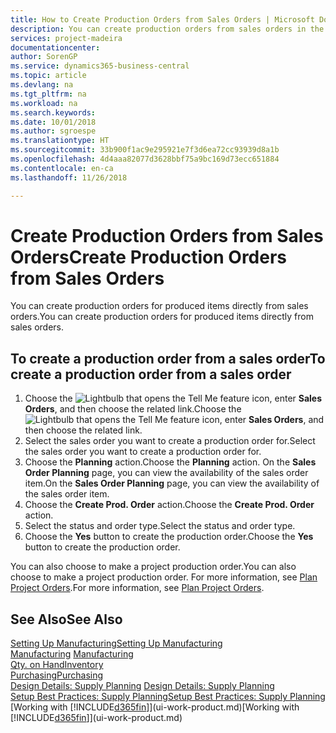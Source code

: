 ```yaml
---
title: How to Create Production Orders from Sales Orders | Microsoft Docs
description: You can create production orders from sales orders in the Sales & Marketing department.
services: project-madeira
documentationcenter: 
author: SorenGP
ms.service: dynamics365-business-central
ms.topic: article
ms.devlang: na
ms.tgt_pltfrm: na
ms.workload: na
ms.search.keywords: 
ms.date: 10/01/2018
ms.author: sgroespe
ms.translationtype: HT
ms.sourcegitcommit: 33b900f1ac9e295921e7f3d6ea72cc93939d8a1b
ms.openlocfilehash: 4d4aaa82077d3628bbf75a9bc169d73ecc651884
ms.contentlocale: en-ca
ms.lasthandoff: 11/26/2018

---
```

# <a name="create-production-orders-from-sales-orders"></a><span data-ttu-id="cccb9-103">Create Production Orders from Sales Orders</span><span class="sxs-lookup"><span data-stu-id="cccb9-103">Create Production Orders from Sales Orders</span></span>
<span data-ttu-id="cccb9-104">You can create production orders for produced items directly from sales orders.</span><span class="sxs-lookup"><span data-stu-id="cccb9-104">You can create production orders for produced items directly from sales orders.</span></span>  

## <a name="to-create-a-production-order-from-a-sales-order"></a><span data-ttu-id="cccb9-105">To create a production order from a sales order</span><span class="sxs-lookup"><span data-stu-id="cccb9-105">To create a production order from a sales order</span></span>  

1.  <span data-ttu-id="cccb9-106">Choose the ![Lightbulb that opens the Tell Me feature](media/ui-search/search_small.png "Tell me what you want to do") icon, enter **Sales Orders**, and then choose the related link.</span><span class="sxs-lookup"><span data-stu-id="cccb9-106">Choose the ![Lightbulb that opens the Tell Me feature](media/ui-search/search_small.png "Tell me what you want to do") icon, enter **Sales Orders**, and then choose the related link.</span></span>  
2.  <span data-ttu-id="cccb9-107">Select the sales order you want to create a production order for.</span><span class="sxs-lookup"><span data-stu-id="cccb9-107">Select the sales order you want to create a production order for.</span></span>  
3.  <span data-ttu-id="cccb9-108">Choose the **Planning** action.</span><span class="sxs-lookup"><span data-stu-id="cccb9-108">Choose the **Planning** action.</span></span> <span data-ttu-id="cccb9-109">On the **Sales Order Planning** page, you can view the availability of the sales order item.</span><span class="sxs-lookup"><span data-stu-id="cccb9-109">On the **Sales Order Planning** page, you can view the availability of the sales order item.</span></span>  
4.  <span data-ttu-id="cccb9-110">Choose the **Create Prod. Order** action.</span><span class="sxs-lookup"><span data-stu-id="cccb9-110">Choose the **Create Prod. Order** action.</span></span>  
5.  <span data-ttu-id="cccb9-111">Select the status and order type.</span><span class="sxs-lookup"><span data-stu-id="cccb9-111">Select the status and order type.</span></span>  
6.  <span data-ttu-id="cccb9-112">Choose the **Yes** button to create the production order.</span><span class="sxs-lookup"><span data-stu-id="cccb9-112">Choose the **Yes** button to create the production order.</span></span>

<span data-ttu-id="cccb9-113">You can also choose to make a project production order.</span><span class="sxs-lookup"><span data-stu-id="cccb9-113">You can also choose to make a project production order.</span></span> <span data-ttu-id="cccb9-114">For more information, see [Plan Project Orders](production-how-to-plan-project-orders.md).</span><span class="sxs-lookup"><span data-stu-id="cccb9-114">For more information, see [Plan Project Orders](production-how-to-plan-project-orders.md).</span></span>   

## <a name="see-also"></a><span data-ttu-id="cccb9-115">See Also</span><span class="sxs-lookup"><span data-stu-id="cccb9-115">See Also</span></span>  
[<span data-ttu-id="cccb9-116">Setting Up Manufacturing</span><span class="sxs-lookup"><span data-stu-id="cccb9-116">Setting Up Manufacturing</span></span>](production-configure-production-processes.md)  
<span data-ttu-id="cccb9-117">[Manufacturing](production-manage-manufacturing.md)  </span><span class="sxs-lookup"><span data-stu-id="cccb9-117">[Manufacturing](production-manage-manufacturing.md)  </span></span>  
[<span data-ttu-id="cccb9-118">Qty. on Hand</span><span class="sxs-lookup"><span data-stu-id="cccb9-118">Inventory</span></span>](inventory-manage-inventory.md)  
[<span data-ttu-id="cccb9-119">Purchasing</span><span class="sxs-lookup"><span data-stu-id="cccb9-119">Purchasing</span></span>](purchasing-manage-purchasing.md)  
<span data-ttu-id="cccb9-120">[Design Details: Supply Planning](design-details-supply-planning.md) </span><span class="sxs-lookup"><span data-stu-id="cccb9-120">[Design Details: Supply Planning](design-details-supply-planning.md) </span></span>  
[<span data-ttu-id="cccb9-121">Setup Best Practices: Supply Planning</span><span class="sxs-lookup"><span data-stu-id="cccb9-121">Setup Best Practices: Supply Planning</span></span>](setup-best-practices-supply-planning.md)  
<span data-ttu-id="cccb9-122">[Working with [!INCLUDE[d365fin](includes/d365fin_md.md)]](ui-work-product.md)</span><span class="sxs-lookup"><span data-stu-id="cccb9-122">[Working with [!INCLUDE[d365fin](includes/d365fin_md.md)]](ui-work-product.md)</span></span>

